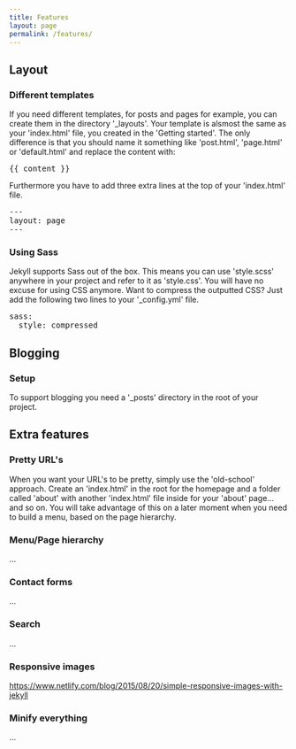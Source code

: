 ```yaml
---
title: Features
layout: page
permalink: /features/
---
```


## Layout

### Different templates

If you need different templates, for posts and pages for example, you can create them in the directory '_layouts'. Your template is alsmost the same as your 'index.html' file, you created in the 'Getting started'. The only difference is that you should name it something like 'post.html', 'page.html' or 'default.html' and replace the content with: 

<pre>&lcub;&lcub; content &rcub;&rcub;</pre>

Furthermore you have to add three extra lines at the top of your 'index.html' file.

<pre>---<br />layout: page<br />---</pre>

### Using Sass

Jekyll supports Sass out of the box. This means you can use 'style.scss' anywhere in your project and refer to it as 'style.css'. You will have no excuse for using CSS anymore. Want to compress the outputted CSS? Just add the following two lines to your '_config.yml' file.

<pre>sass:<br />&nbsp;&nbsp;style: compressed</pre>

## Blogging

### Setup

To support blogging you need a '_posts' directory in the root of your project. 

## Extra features


### Pretty URL's

When you want your URL's to be pretty, simply use the 'old-school' approach. Create an 'index.html' in the root for the homepage and a folder called 'about' with another 'index.html' file inside for your 'about' page... and so on. You will take advantage of this on a later moment when you need to build a menu, based on the page hierarchy.

### Menu/Page hierarchy

...

### Contact forms

...

### Search

...

### Responsive images

https://www.netlify.com/blog/2015/08/20/simple-responsive-images-with-jekyll

### Minify everything

...
